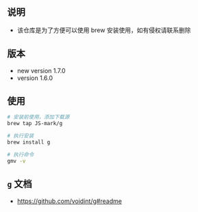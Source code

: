 ## 说明

- 该仓库是为了方便可以使用 brew 安装使用，如有侵权请联系删除

## 版本

- new version 1.7.0
- version 1.6.0

## 使用

```bash
# 安装前使用，添加下载源
brew tap JS-mark/g

# 执行安装
brew install g

# 执行命令
gmv -v
```

## `g` 文档

- <https://github.com/voidint/g#readme>
